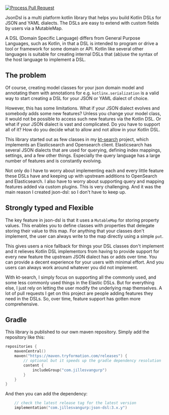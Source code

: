 [![Process Pull Request](https://github.com/jillesvangurp/json-dsl/actions/workflows/pr_master.yaml/badge.svg)](https://github.com/jillesvangurp/json-dsl/actions/workflows/pr_master.yaml)

JsonDsl is a multi platform kotlin library that helps you build Kotlin DSLs for JSON and YAML dialects. 
The DSLs are easy to extend with custom fields by users via a MutableMap.

A DSL (Domain Specific Language) differs from General Purpose Languages, such as Kotlin, in that a DSL is intended to program or drive a tool or framework for some domain or API. Kotlin like several other languages is suitable for creating internal DSLs that (ab)use the syntax of the host language to implement a DSL.

## The problem

Of course, creating model classes for your json domain model and annotating them with annotations for e.g. `kotlinx.serialization` is a valid way to start creating a DSL for your JSON or YAML dialect of choice.

However, this has some limitations. What if your JSON dialect evolves and somebody adds some new features? Unless you change your model class, it would not be possible to access such new features via the Kotlin DSL. Or what if your JSON dialect is vast and complicated. Do you have to support all of it? How do you decide what to allow and not allow in your Kotlin DSL.

This library started out as few classes in my [kt-search](https://github.com/jillesvangurp/kt-search) project, which implements an Elasticsearch and Opensearch client. Elasticsearch has several JSON dialects that are used for querying, defining index mappings, settings, and a few other things. Especially the query language has a large number of features and is constantly evolving. 

Not only do I have to worry about implementing each and every little feature these DSLs have and keeping up with upstream additions to OpenSearch and Elasticsearch. I also have to worry about supporting query and mapping features added via custom plugins. This is very challenging. And it was the main reason I created json-dsl: so I don't have to keep up.

## Strongly typed and Flexible

The key feature in json-dsl is that it uses a `MutableMap` for storing property values. This enables you to define classes with properties that delegate storing their value to this map. For anything that your
classes don't implement, the user can always write to the map directly using a simple `put`.

This gives users a nice fallback for things your DSL classes don't implement and it relieves Kotlin DSL implementors from having to provide support for every new feature the upstream JSON dialect has or adds over time. You can provide a decent experience for your users with minimal effort. And you users can always work around whatever you did not implement.

With kt-search, I simply focus on supporting all the commonly used, and some less commonly used things in the Elastic DSLs. But for everything else, I just rely on letting the user modify the underlying map themselves. A lot of pull requests I get on this project are people adding features they need in the DSLs. So, over time, feature support has gotten more comprehensive.

## Gradle

This library is published to our own maven repository. Simply add the repository like this:

```kotlin
repositories {
    mavenCentral()
    maven("https://maven.tryformation.com/releases") {
        // optional but it speeds up the gradle dependency resolution
        content {
            includeGroup("com.jillesvangurp")
        }
    }
}
```

And then you can add the dependency:

```kotlin
    // check the latest release tag for the latest version
    implementation("com.jillesvangurp:json-dsl:3.x.y")
```

